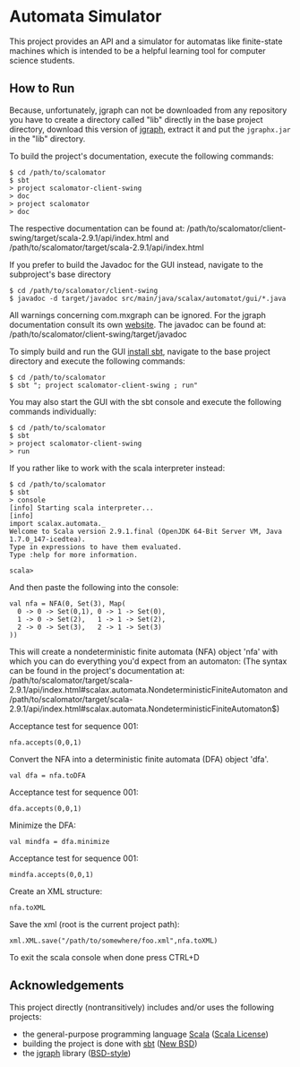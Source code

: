 Automata Simulator
==================

This project provides an API and a simulator for automatas like finite-state
machines which is intended to be a helpful learning tool for computer science
students.


How to Run
----------

Because, unfortunately, jgraph can not be downloaded from any repository you
have to create a directory called "lib" directly in the base project directory,
download this version of [jgraph][1], extract it and put the `jgraphx.jar` in
the "lib" directory.

To build the project's documentation, execute the following commands:

```
$ cd /path/to/scalomator
$ sbt
> project scalomator-client-swing
> doc
> project scalomator
> doc
```
The respective documentation can be found at:
/path/to/scalomator/client-swing/target/scala-2.9.1/api/index.html
and
/path/to/scalomator/target/scala-2.9.1/api/index.html

If you prefer to build the Javadoc for the GUI instead, navigate to the subproject's base directory

```
$ cd /path/to/scalomator/client-swing
$ javadoc -d target/javadoc src/main/java/scalax/automatot/gui/*.java
```

All warnings concerning com.mxgraph can be ignored. For the jgraph documentation consult its own [website][7].
The javadoc can be found at:
/path/to/scalomator/client-swing/target/javadoc

To simply build and run the GUI [install sbt][2], navigate to the base project
directory and execute the following commands:

```
$ cd /path/to/scalomator
$ sbt "; project scalomator-client-swing ; run"
```

You may also start the GUI with the sbt console and execute the following
commands individually:

```
$ cd /path/to/scalomator
$ sbt
> project scalomator-client-swing
> run
```

If you rather like to work with the scala interpreter instead:

```
$ cd /path/to/scalomator
$ sbt
> console
[info] Starting scala interpreter...
[info]
import scalax.automata._
Welcome to Scala version 2.9.1.final (OpenJDK 64-Bit Server VM, Java 1.7.0_147-icedtea).
Type in expressions to have them evaluated.
Type :help for more information.

scala>
```

And then paste the following into the console:

```
val nfa = NFA(0, Set(3), Map(
  0 -> 0 -> Set(0,1), 0 -> 1 -> Set(0),
  1 -> 0 -> Set(2),   1 -> 1 -> Set(2),
  2 -> 0 -> Set(3),   2 -> 1 -> Set(3)
))
```
This will create a nondeterministic finite automata (NFA) object 'nfa'
with which you can do everything you'd expect from an automaton:
(The syntax can be found in the project's documentation at:
/path/to/scalomator/target/scala-2.9.1/api/index.html#scalax.automata.NondeterministicFiniteAutomaton
and 
/path/to/scalomator/target/scala-2.9.1/api/index.html#scalax.automata.NondeterministicFiniteAutomaton$)

Acceptance test for sequence 001:
```
nfa.accepts(0,0,1)
```

Convert the NFA into a deterministic finite automata (DFA) object 'dfa'.
```
val dfa = nfa.toDFA
```

Acceptance test for sequence 001:
```
dfa.accepts(0,0,1)
```

Minimize the DFA:
```
val mindfa = dfa.minimize
```

Acceptance test for sequence 001:
```
mindfa.accepts(0,0,1)
```

Create an XML structure:
```
nfa.toXML
```

Save the xml (root is the current project path):
```
xml.XML.save("/path/to/somewhere/foo.xml",nfa.toXML)
```

To exit the scala console when done press CTRL+D

Acknowledgements
----------------

This project directly (nontransitively) includes and/or uses the following
projects:

- the general-purpose programming language [Scala][3] ([Scala License][4])
- building the project is done with [sbt][5] ([New BSD][6])
- the [jgraph][7] library ([BSD-style][8])


[1]: http://downloads.jgraph.com/downloads/jgraphx/archive/jgraphx-1_9_0_2.zip
[2]: https://github.com/harrah/xsbt/wiki/Getting-Started-Setup
[3]: http://www.scala-lang.org/
[4]: http://www.scala-lang.org/print/146
[5]: https://github.com/harrah/xsbt
[6]: http://www.opensource.org/licenses/BSD-3-Clause
[7]: http://www.jgraph.com/
[8]: http://en.wikipedia.org/wiki/Bsd_licence

